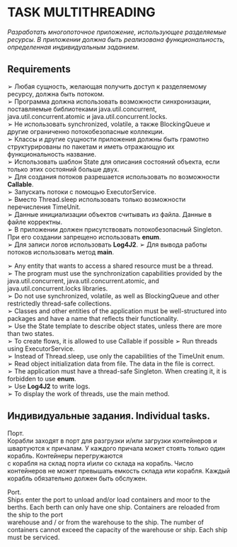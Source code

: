 # TASK MULTITHREADING
*Разработать многопоточное приложение, использующее разделяемые ресурсы. В приложении должна быть реализована функциональность, определенная индивидуальным заданием.*<br/>

## Requirements

➢ Любая сущность, желающая получить доступ к разделяемому ресурсу, должна быть потоком.<br/>
➢ Программа должна использовать возможности синхронизации, поставляемые библиотеками java.util.concurrent, java.util.concurrent.atomic и java.util.concurrent.locks.<br/>
➢ Не использовать synchronized, volatile, а также BlockingQueue и другие ограниченно потокобезопасные коллекции.<br/>
➢ Классы и другие сущности приложения должны быть грамотно структурированы по пакетам и иметь отражающую их функциональность название.<br/>
➢ Использовать шаблон State для описания состояний объекта, если только этих состояний больше двух.<br/>
➢ Для создания потоков разрешается использовать по возможности **Callable**. <br/>
➢ Запускать потоки с помощью ExecutorService.<br/>
➢ Вместо Thread.sleep использовать только возможности перечисления TimeUnit.<br/>
➢ Данные инициализации объектов считывать из файла. Данные в файле корректны.<br/>
➢ В приложении должен присутствовать потокобезопасный Singleton. При его создании запрещено использовать **enum**.<br/>
➢ Для записи логов использовать **Log4J2**.
➢ Для вывода работы потоков использовать метод **main**.


➢ Any entity that wants to access a shared resource must be a thread.<br/>
➢ The program must use the synchronization capabilities provided by the java.util.concurrent, java.util.concurrent.atomic, and java.util.concurrent.locks libraries.<br/>
➢ Do not use synchronized, volatile, as well as BlockingQueue and other restrictedly thread-safe collections.<br/>
➢ Classes and other entities of the application must be well-structured into packages and have a name that reflects their functionality.<br/>
➢ Use the State template to describe object states, unless there are more than two states.<br/>
➢ To create flows, it is allowed to use Callable if possible
➢ Run threads using ExecutorService.<br/>
➢ Instead of Thread.sleep, use only the capabilities of the TimeUnit enum.
➢ Read object initialization data from file. The data in the file is correct.<br/>
➢ The application must have a thread-safe Singleton. When creating it, it is forbidden to use **enum**.<br/>
➢ Use **Log4J2** to write logs.<br/>
➢ To display the work of threads, use the main method.<br/>

## Индивидуальные задания. Individual tasks.


Порт. <br/>
Корабли заходят в порт для разгрузки и/или загрузки контейнеров и швартуются к причалам. У каждого причала может стоять только один корабль. Контейнеры перегружаются<br/> с корабля на склад порта и\или со склада на корабль. Число контейнеров не может превышать емкость склада или корабля. Каждый корабль обязательно должен быть обслужен.<br/>

Port.<br/>
Ships enter the port to unload and/or load containers and moor to the berths. Each berth can only have one ship. Containers are reloaded from the ship to the port<br/>
warehouse and / or from the warehouse to the ship. The number of containers cannot exceed the capacity of the warehouse or ship. Each ship must be serviced.<br/>



